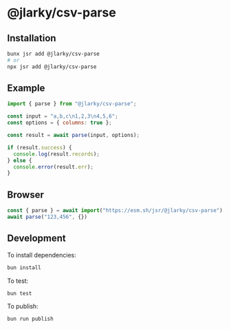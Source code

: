 # @jlarky/csv-parse

## Installation

```bash
bunx jsr add @jlarky/csv-parse
# or
npx jsr add @jlarky/csv-parse
```

## Example

```jsx
import { parse } from "@jlarky/csv-parse";

const input = "a,b,c\n1,2,3\n4,5,6";
const options = { columns: true };

const result = await parse(input, options);

if (result.success) {
  console.log(result.records);
} else {
  console.error(result.err);
}
```

## Browser

```js
const { parse } = await import("https://esm.sh/jsr/@jlarky/csv-parse");
await parse("123,456", {})
```

## Development

To install dependencies:

```bash
bun install
```

To test:

```bash
bun test
```

To publish:

```bash
bun run publish
```
